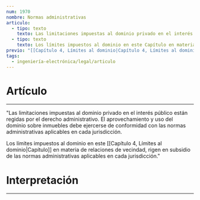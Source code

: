 ```yaml
---
num: 1970
nombre: Normas administrativas
articulo:
  - tipo: texto
    texto: Las limitaciones impuestas al dominio privado en el interés público están regidas por el derecho administrativo. El aprovechamiento y uso del dominio sobre inmuebles debe ejercerse de conformidad con las normas administrativas aplicables en cada jurisdicción.
  - tipo: texto
    texto: Los límites impuestos al dominio en este Capítulo en materia de relaciones de vecindad, rigen en subsidio de las normas administrativas aplicables en cada jurisdicción.
previo: "[[Capítulo 4, Límites al dominio|Capítulo 4, Límites al dominio]]"
tags:
  - ingeniería-electrónica/legal/articulo
---
```

# Artículo
---
"Las limitaciones impuestas al dominio privado en el interés público están regidas por el derecho administrativo. El aprovechamiento y uso del dominio sobre inmuebles debe ejercerse de conformidad con las normas administrativas aplicables en cada jurisdicción.

Los límites impuestos al dominio en este [[Capítulo 4, Límites al dominio|Capítulo]] en materia de relaciones de vecindad, rigen en subsidio de las normas administrativas aplicables en cada jurisdicción."

# Interpretación
---
